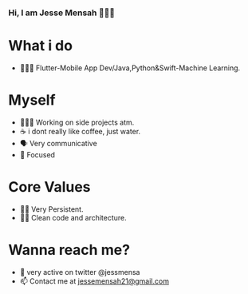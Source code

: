 ### Hi, I am Jesse Mensah 👋🇬🇭

# What i do
- 👨🏿‍💻 Flutter-Mobile App Dev/Java,Python&Swift-Machine Learning. 
# Myself
- 👨🏿‍💻 Working on side projects atm.  
- ☕️ i dont really like coffee, just water. 
- 🗣 Very communicative 
- 🎯 Focused
# Core Values 
- 💪🏿 Very Persistent.
- 🛀🏿 Clean code and architecture.
# Wanna reach me? 
- 💬 very active on twitter @jessmensa
- 📫 Contact me at jessemensah21@gmail.com


